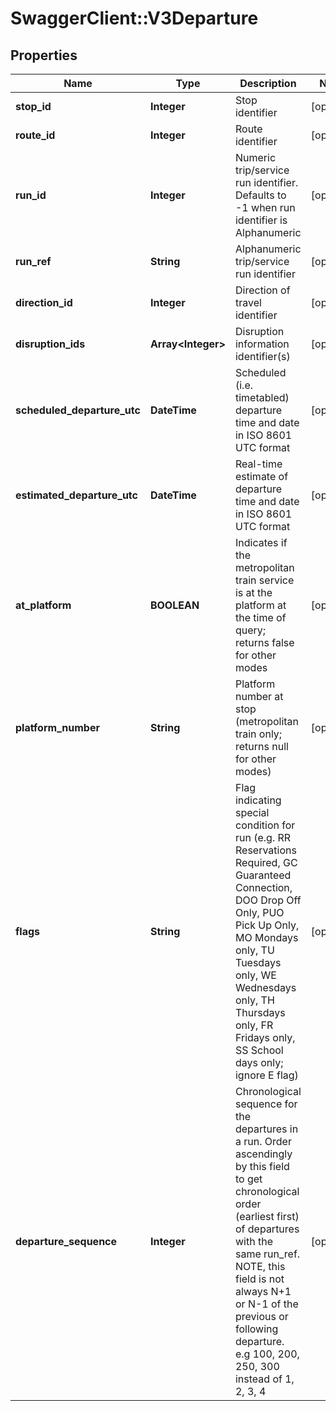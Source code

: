 # SwaggerClient::V3Departure

## Properties
Name | Type | Description | Notes
------------ | ------------- | ------------- | -------------
**stop_id** | **Integer** | Stop identifier | [optional] 
**route_id** | **Integer** | Route identifier | [optional] 
**run_id** | **Integer** | Numeric trip/service run identifier. Defaults to -1 when run identifier is Alphanumeric | [optional] 
**run_ref** | **String** | Alphanumeric trip/service run identifier | [optional] 
**direction_id** | **Integer** | Direction of travel identifier | [optional] 
**disruption_ids** | **Array&lt;Integer&gt;** | Disruption information identifier(s) | [optional] 
**scheduled_departure_utc** | **DateTime** | Scheduled (i.e. timetabled) departure time and date in ISO 8601 UTC format | [optional] 
**estimated_departure_utc** | **DateTime** | Real-time estimate of departure time and date in ISO 8601 UTC format | [optional] 
**at_platform** | **BOOLEAN** | Indicates if the metropolitan train service is at the platform at the time of query; returns false for other modes | [optional] 
**platform_number** | **String** | Platform number at stop (metropolitan train only; returns null for other modes) | [optional] 
**flags** | **String** | Flag indicating special condition for run (e.g. RR Reservations Required, GC Guaranteed Connection, DOO Drop Off Only, PUO Pick Up Only, MO Mondays only, TU Tuesdays only, WE Wednesdays only, TH Thursdays only, FR Fridays only, SS School days only; ignore E flag) | [optional] 
**departure_sequence** | **Integer** | Chronological sequence for the departures in a run. Order ascendingly by this field to get chronological order (earliest first) of departures with the same run_ref. NOTE, this field is not always N+1 or N-1 of the previous or following departure. e.g 100, 200, 250, 300 instead of 1, 2, 3, 4 | [optional] 

